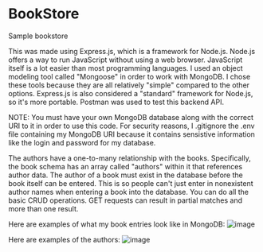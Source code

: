 # BookStore
Sample bookstore

This was made using Express.js, which is a framework for Node.js. Node.js offers a way to run JavaScript without using a web browser. JavaScript itself is a lot easier than most programming languages. I used an object modeling tool called "Mongoose" in order to work with MongoDB. I chose these tools because they are all relatively "simple" compared to the other options. Express.js is also considered a "standard" framework for Node.js, so it's more portable. Postman was used to test this backend API.

NOTE: You must have your own MongoDB database along with the correct URI to it in order to use this code. For security reasons, I .gitignore the .env file containing my MongoDB URI because it contains sensistive information like the login and password for my database.

The authors have a one-to-many relationship with the books. Specifically, the book schema has an array called "authors" within it that references author data. The author of a book must exist in the database before the book itself can be entered. This is so people can't just enter in nonexistent author names when entering a book into the database. You can do all the basic CRUD operations. GET requests can result in partial matches and more than one result.

Here are examples of what my book entries look like in MongoDB:
![image](https://user-images.githubusercontent.com/70615539/146448687-04d36e03-bc68-45bf-bf13-57d1c51a30e0.png)




Here are examples of the authors: ![image](https://user-images.githubusercontent.com/70615539/146449016-fec7b27a-bffe-47b1-8a07-3ab68eea86aa.png)

